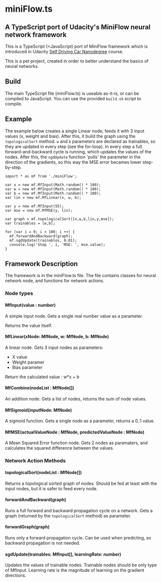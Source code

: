 # miniFlow.ts
## A TypeScript port of Udacity's MiniFlow neural network framework

This is a TypeScript (=JavaScript) port of MiniFlow framework which is introduced in Udacity [Self Driving Car Nanodegree](https://www.udacity.com/course/self-driving-car-engineer-nanodegree--nd013) course.

This is a pet project, created in order to better understand the basics of neural networks.





## Build

The main TypeScript file (miniFlow.ts) is useable as-it-is, or can be compiled to JavaScript. You can use the provided `build.sh` script to compile.



## Example

The example below creates a single Linear node; feeds it with 3 input values (x, weight and bias).
After this, it build the graph using the `topologicalSort` method.
`w` and `b` parameters are declared as trainables, so they are updated in every step (see the for-loop).
In every step a full forward-and-backward cycle is running, which updates the values of the nodes.
After this, the `sgdUpdate` function 'pulls' the parameter in the direction of the gradients, so this way the MSE error becames lower step-by-step.

```
import * as mf from './miniFlow';

var x = new mf.MfInput(Math.random() * 100);
var w = new mf.MfInput(Math.random() * 100);
var b = new mf.MfInput(Math.random() * 100);
var lin = new mf.MfLinear(x, w, b);

var y = new mf.MfInput(55);
var mse = new mf.MfMSE(y, lin);

var graph = mf.topologicalSort([x,w,b,lin,y,mse]);
var trainables = [w,b];

for (var i = 0; i < 100; i ++) {
  mf.forwardAndBackward(graph);
  mf.sgdUpdate(trainables, 0.01);
  console.log('Step ', i, 'MSE: ', mse.value);
}
```




## Framework Description

The framework is in the miniFlow.ts file. The file contains classes for neural network node, and functions for network actions.






### Node types

#### MfInput(value : number)
A simple input node. Gets a single real number value as a parameter.

Returns the value itself.

#### MfLinear(xNode: MfNode, w: MfNode, b: MfNode)
A linear node. Gets 3 input nodes as parameters:
* X value
* Weight paramer
* Bias parameter

Return the calculated value : w*x + b

#### MfCombine(nodeList : MfNode[])
An addition node. Gets a list of nodes, returns the sum of node values.

#### MfSigmoid(inputNode: MfNode)
A sigmoid function. Gets a single node as a parameter, returns a 0..1 value. 

#### MfMSE(actualValueNode : MfNode, predictedValueNode : MfNode)
A Mean Squared Error function node. 
Gets 2 nodes as paramaters, and calculates the squared difference between the values.







### Network Action Methods

#### topologicalSort(nodeList : MfNode[])
Returns a topological sorted graph of nodes. Should be fed at least with the input nodes, but it is safer to feed every node.

#### forwardAndBackward(graph)
Runs a full forward and backward propagation cycle on a network. Gets a graph (returned by the `topologicalSort` method) as parameter.

#### forwardGraph(graph)
Runs only a forward propagation cycle. Can be used when predicting, so backward propagation is not needed.

#### sgdUpdate(trainables: MfInput[], learningRate: number)
Updates the values of trainable nodes. Trainable nodes should be only type of MfInput. 
Learning rate is the magnitude of learning on the gradient directions.



